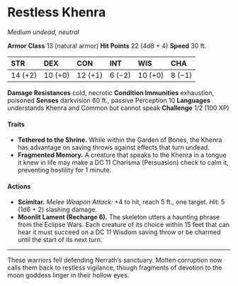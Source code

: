 # Restless Khenra
*Medium undead, neutral*

**Armor Class** 13 (natural armor)
**Hit Points** 22 (4d8 + 4)
**Speed** 30 ft.

| STR | DEX | CON | INT | WIS | CHA |
|:--|:--|:--|:--|:--|:--|
|14 (+2)|10 (+0)|12 (+1)|6 (−2)|10 (+0)|8 (−1)|

**Damage Resistances** cold, necrotic
**Condition Immunities** exhaustion, poisoned
**Senses** darkvision 60 ft., passive Perception 10
**Languages** understands Khenra and Common but cannot speak
**Challenge** 1/2 (100 XP)

#### Traits
- **Tethered to the Shrine.** While within the Garden of Bones, the Khenra has advantage on saving throws against effects that turn undead.
- **Fragmented Memory.** A creature that speaks to the Khenra in a tongue it knew in life may make a DC 11 Charisma (Persuasion) check to calm it, preventing hostility for 1 minute.

#### Actions
- **Scimitar.** *Melee Weapon Attack:* +4 to hit, reach 5 ft., one target. *Hit:* 5 (1d6 + 2) slashing damage.
- **Moonlit Lament (Recharge 6).** The skeleton utters a haunting phrase from the Eclipse Wars. Each creature of its choice within 15 feet that can hear it must succeed on a DC 11 Wisdom saving throw or be charmed until the start of its next turn.

---

These warriors fell defending Nerrath’s sanctuary. Molten corruption now calls them back to restless vigilance, though fragments of devotion to the moon goddess linger in their hollow eyes.
